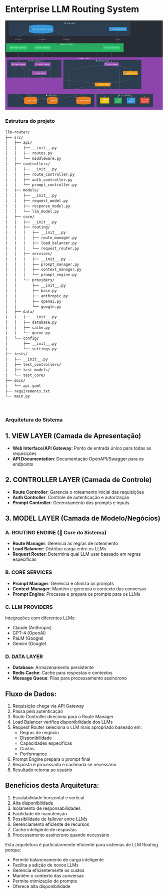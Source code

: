 # Enterprise LLM Routing System

![Texto alternativo](https://github.com/samuelfernandof/enterprise-llm-routing-system/blob/main/llm-router/src/Captura%20de%20tela%202024-10-25%20112950.png)

### Estrutura do projeto
```bash
llm-router/
├── src/
│   ├── api/
│   │   ├── __init__.py
│   │   ├── routes.py
│   │   └── middleware.py
│   ├── controllers/
│   │   ├── __init__.py
│   │   ├── route_controller.py
│   │   ├── auth_controller.py
│   │   └── prompt_controller.py
│   ├── models/
│   │   ├── __init__.py
│   │   ├── request_model.py
│   │   ├── response_model.py
│   │   └── llm_model.py
│   ├── core/
│   │   ├── __init__.py
│   │   ├── routing/
│   │   │   ├── __init__.py
│   │   │   ├── route_manager.py
│   │   │   ├── load_balancer.py
│   │   │   └── request_router.py
│   │   ├── services/
│   │   │   ├── __init__.py
│   │   │   ├── prompt_manager.py
│   │   │   ├── context_manager.py
│   │   │   └── prompt_engine.py
│   │   └── providers/
│   │       ├── __init__.py
│   │       ├── base.py
│   │       ├── anthropic.py
│   │       ├── openai.py
│   │       └── google.py
│   ├── data/
│   │   ├── __init__.py
│   │   ├── database.py
│   │   ├── cache.py
│   │   └── queue.py
│   └── config/
│       ├── __init__.py
│       └── settings.py
├── tests/
│   ├── __init__.py
│   ├── test_controllers/
│   ├── test_models/
│   └── test_core/
├── docs/
│   └── api.yaml
├── requirements.txt
└── main.py




```

### Arquitetura do Sistema

## 1. VIEW LAYER (Camada de Apresentação)
- **Web Interface/API Gateway**: Ponto de entrada único para todas as requisições
- **API Documentation**: Documentação OpenAPI/Swagger para os endpoints

## 2. CONTROLLER LAYER (Camada de Controle)
- **Route Controller**: Gerencia o roteamento inicial das requisições
- **Auth Controller**: Controle de autenticação e autorização
- **Prompt Controller**: Gerenciamento dos prompts e inputs

## 3. MODEL LAYER (Camada de Modelo/Negócios)

### A. ROUTING ENGINE (🔀 Core do Sistema)
- **Route Manager**: Gerencia as regras de roteamento
- **Load Balancer**: Distribui carga entre os LLMs
- **Request Router**: Determina qual LLM usar baseado em regras específicas

### B. CORE SERVICES
- **Prompt Manager**: Gerencia e otimiza os prompts
- **Context Manager**: Mantém e gerencia o contexto das conversas
- **Prompt Engine**: Processa e prepara os prompts para os LLMs

### C. LLM PROVIDERS
Integrações com diferentes LLMs:
* Claude (Anthropic)
* GPT-4 (OpenAI)
* PaLM (Google)
* Gemini (Google)

### D. DATA LAYER
- **Database**: Armazenamento persistente
- **Redis Cache**: Cache para respostas e contextos
- **Message Queue**: Filas para processamento assíncrono

## Fluxo de Dados:
1. Requisição chega via API Gateway
2. Passa pela autenticação
3. Route Controller direciona para o Route Manager
4. Load Balancer verifica disponibilidade dos LLMs
5. Request Router seleciona o LLM mais apropriado baseado em:
   - Regras de negócio
   - Disponibilidade
   - Capacidades específicas
   - Custos
   - Performance
6. Prompt Engine prepara o prompt final
7. Resposta é processada e cacheada se necessário
8. Resultado retorna ao usuário

## Benefícios desta Arquitetura:
1. Escalabilidade horizontal e vertical
2. Alta disponibilidade
3. Isolamento de responsabilidades
4. Facilidade de manutenção
5. Possibilidade de failover entre LLMs
6. Gerenciamento eficiente de recursos
7. Cache inteligente de respostas
8. Processamento assíncrono quando necessário

Esta arquitetura é particularmente eficiente para sistemas de LLM Routing porque:
- Permite balanceamento de carga inteligente
- Facilita a adição de novos LLMs
- Gerencia eficientemente os custos
- Mantém o contexto das conversas
- Permite otimização de prompts
- Oferece alta disponibilidade
